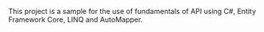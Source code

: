 This project is a sample for the use of fundamentals of API using C#, Entity Framework Core, LINQ and AutoMapper.

